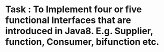 # Task : To Implement four or five functional Interfaces that are introduced in Java8. E.g. Supplier, function, Consumer, bifunction etc.
